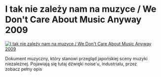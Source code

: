 I tak nie zależy nam na muzyce / We Don't Care About Music Anyway 2009 
=============
[![I tak nie zależy nam na muzyce / We Don't Care About Music Anyway 2009 ](http://vidos.pl/images/player.gif)](http://vidos.pl/i-tak-nie-zalezy-nam-na-muzyce-we-don-t-care-about-music-anyway-2009)

 Dokument muzyczny, który stanowi przegląd japońskiej sceny muzyki niezależnej. Pojawiają się tutaj dźwięki noise'u, industrialu, przez zobacz pełny opis
